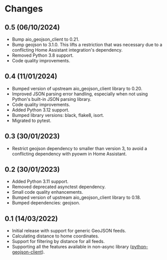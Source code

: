 # Changes

## 0.5 (06/10/2024)
* Bump aio_geojson_client to 0.21.
* Bump geojson to 3.1.0.
  This lifts a restriction that was necessary due to a conflicting Home Assistant integration's dependency.
* Removed Python 3.8 support.
* Code quality improvements.

## 0.4 (11/01/2024)
* Bumped version of upstream aio_geojson_client library to 0.20.
* Improved JSON parsing error handling, especially when not using Python's built-in JSON parsing library.
* Code quality improvements.
* Added Python 3.12 support.
* Bumped library versions: black, flake8, isort.
* Migrated to pytest.

## 0.3 (30/01/2023)
* Restrict geojson dependency to smaller than version 3, to avoid a conflicting 
  dependency with pyowm in Home Assistant.

## 0.2 (30/01/2023)
* Added Python 3.11 support.
* Removed deprecated asynctest dependency.
* Small code quality enhancements.
* Bumped version of upstream aio_geojson_client library to 0.18.
* Bumped dependencies: geojson.

## 0.1 (14/03/2022)
* Initial release with support for generic GeoJSON feeds.
* Calculating distance to home coordinates.
* Support for filtering by distance for all feeds.
* Supporting all the features available in non-async library 
  ([python-geojson-client](https://github.com/exxamalte/python-geojson-client)).

